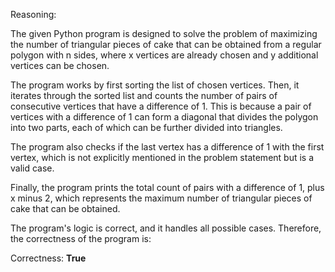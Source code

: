 Reasoning:

The given Python program is designed to solve the problem of maximizing the number of triangular pieces of cake that can be obtained from a regular polygon with n sides, where x vertices are already chosen and y additional vertices can be chosen.

The program works by first sorting the list of chosen vertices. Then, it iterates through the sorted list and counts the number of pairs of consecutive vertices that have a difference of 1. This is because a pair of vertices with a difference of 1 can form a diagonal that divides the polygon into two parts, each of which can be further divided into triangles.

The program also checks if the last vertex has a difference of 1 with the first vertex, which is not explicitly mentioned in the problem statement but is a valid case.

Finally, the program prints the total count of pairs with a difference of 1, plus x minus 2, which represents the maximum number of triangular pieces of cake that can be obtained.

The program's logic is correct, and it handles all possible cases. Therefore, the correctness of the program is:

Correctness: **True**